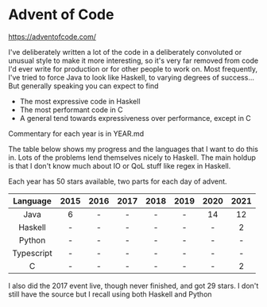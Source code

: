 # Advent of Code

https://adventofcode.com/

I've deliberately written a lot of the code in a deliberately convoluted or unusual style to make it more interesting, so it's very far removed from code I'd ever write for production or for other people to work on. Most frequently, I've tried to force Java to look like Haskell, to varying degrees of success... But generally speaking you can expect to find

* The most expressive code in Haskell
* The most performant code in C
* A general tend towards expressiveness over performance, except in C

Commentary for each year is in YEAR.md

The table below shows my progress and the languages that I want to do this in. Lots of the problems lend themselves nicely to Haskell. The main holdup is that I don't know much about IO or QoL stuff like regex in Haskell.

Each year has 50 stars available, two parts for each day of advent.

|Language|2015|2016|2017|2018|2019|2020|2021|
|:-:|:-:|:-:|:-:|:-:|:-:|:-:|:-:|
|Java|6|-|-|-|-|14|12|
|Haskell|-|-|-|-|-|-|2|
|Python|-|-|-|-|-|-|-|
|Typescript|-|-|-|-|-|-|-|
|C|-|-|-|-|-|-|2|

I also did the 2017 event live, though never finished, and got 29 stars. I don't still have the source but I recall using both Haskell and Python
